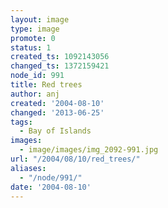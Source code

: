 ```yaml
---
layout: image
type: image
promote: 0
status: 1
created_ts: 1092143056
changed_ts: 1372159421
node_id: 991
title: Red trees
author: anj
created: '2004-08-10'
changed: '2013-06-25'
tags:
  - Bay of Islands
images:
  - image/images/img_2092-991.jpg
url: "/2004/08/10/red_trees/"
aliases:
  - "/node/991/"
date: '2004-08-10'
---
```


